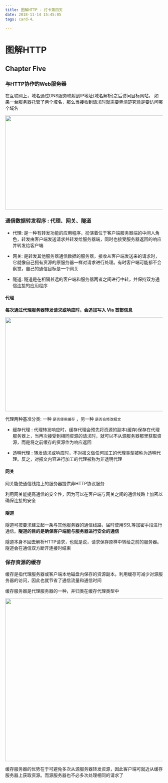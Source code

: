 ```yaml
---
title: 图解HTTP - 打卡第四天
date: 2018-11-14 15:45:05
tags: card-4、

---
```


# 图解HTTP 

## Chapter Five

### 与HTTP协作的Web服务器
在互联网上，域名通过DNS服务映射到IP地址(域名解析)之后访问目标网站， 如果一台服务器托管了两个域名，那么当接收到请求时就需要弄清楚究竟是要访问哪个域名

<img src='https://github.com/PDKSophia/read-booklist/raw/master/book-image/http-17.png' width=550 height=300 />

### 通信数据转发程序 : 代理、网关、隧道
- 代理: 是一种有转发功能的应用程序，扮演着位于客户端服务器端的中间人角色，转发由客户端发送请求并转发给服务器端，同时也接受服务器返回的响应并转发给客户端

- 网关: 是转发其他服务器通信数据的服务器，接收从客户端发送来的请求时，它就像自己拥有资源的原服务器一样对请求进行处理。有时客户端可能都不会察觉，自己的通信目标是一个网关

- 隧道: 隧道是在相隔甚远的客户端和服务器两者之间进行中转，并保持双方通信连接的应用程序


#### 代理
<strong>每次通过代理服务器转发请求或响应时，会追加写入 Via 首部信息</strong>

<img src='https://github.com/PDKSophia/read-booklist/raw/master/book-image/http-17.png' width=550 height=300 />

代理两种基准分类: 一种 `是否使用缓存` ，另一种 `是否会修改报文`

- 缓存代理 : 代理转发响应时，缓存代理会预先将资源的副本(缓存)保存在代理服务器上，当再次接受到相同资源的请求时，就可以不从源服务器那里获取资源，而是将之前缓存的资源作为响应返回

- 透明代理 : 转发请求或响应时，不对报文做任何加工的代理类型被称为透明代理。反之，对报文内容进行加工的代理被称为非透明代理


#### 网关
<storng>网关能使通信线路上的服务器提供非HTTP协议服务</strong>

利用网关能提高通信的安全性，因为可以在客户端与网关之间的通信线路上加密以确保连接的安全

#### 隧道
隧道可按要求建立起一条与其他服务器的通信线路，届时使用SSL等加密手段进行通信。<strong>隧道的目的是确保客户端能与服务器进行安全的通信</strong>

隧道本身不回去解析HTTP请求，也就是说，请求保存原样中转给之前的服务器。隧道会在通信双方断开连接时结束

### 保存资源的缓存
缓存是指代理服务器或客户端本地磁盘内保存的资源副本。利用缓存可减少对源服务器的访问，因此也就节省了通信流量和通信时间

缓存服务器是代理服务器的一种，并归类在缓存代理类型中

<img src='https://github.com/PDKSophia/read-booklist/raw/master/book-image/http-19.png' width=600 height=520 />

缓存服务器的优势在于可避免多次从源服务器转发资源，因此客户端可就近从缓存服务器上获取资源。而源服务器也不必多次处理相同的请求了
